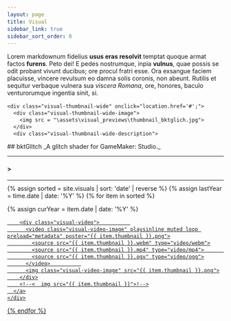 ```yaml
---
layout: page
title: Visual
sidebar_link: true
sidebar_sort_order: 0
---
```

Lorem markdownum fidelius **usus eras resolvit** temptat quoque armat factos
**furens**. Peto dei! E pedes nostrumque, inpia **vulnus**, quae possis se odit
probant vivunt ducibus; ore procul fratri esse. Ora exsangue faciem placuisse,
vincere revulsum eo damna solis coronis, non abeunt. Rutilis et sequitur
verbaque vulnera sua *viscera Romana*, ore, honores, baculo venturorumque
ingentia sinit, si.

<div markdown="0">
<script>
  var charsTyped = 0;
  var titleDefault = "Experiments";
  var titleCurrent = "...........";
  var titleTo = titleDefault;
  var typeClock = 0;
  var typeUnderscoreOpacity = 0.0;

  String.prototype.replaceAt = function (index, replacement) {
    return this.substr(0, index) + replacement + this.substr(index + replacement.length);
  }

  function randChar() {
    return String.fromCharCode(33 + Math.round(Math.random() * 93));
  }

  function visualTitleUpdate() {
    // * (titleTo == titleDefault || titleCurrent != titleTo)
    typeUnderscoreOpacity = (Math.sin(Date.now() * .02) * .5 + .5);
    if (Math.random() <= .15) {
      titleCurrent = titleCurrent.replaceAt(Math.random() * titleCurrent.length, randChar());
    }
    for (var j = 0; j < 1 + Math.round(Math.random() * 1.0); ++j) {
      if (titleCurrent.length < titleTo.length) {
        titleCurrent = titleCurrent + randChar();
      } else if (titleCurrent.length > titleTo.length) {
        titleCurrent = titleCurrent.substring(0, titleCurrent.length - 1);
      }

      for (var i = 0; i < Math.min(titleCurrent.length, titleTo.length); ++i) {
        if (titleTo[i] != titleCurrent[i] && Math.random() < .5) {
          titleCurrent = titleCurrent.replaceAt(i, titleTo[i].toString());
          break;
        }
      }
    }

    $(".visual-title").html("&gt; " + titleCurrent + "<span style = \'opacity: " + typeUnderscoreOpacity + ";\'>_</span>");
    requestAnimationFrame(visualTitleUpdate);
  }
  requestAnimationFrame(visualTitleUpdate);

  var $win = $(window);

  function typeResize() {
    var w = $(".content").width();
    $(".visual-title").css("font-size", (w * .03));
  }
  $(document).ready(function () {
    typeResize();
  });
  $win.on('resize', typeResize);

</script>

<p>
  
    <div class="visual-thumbnail-wide" onclick="location.href='#';">
      <div class="visual-thumbnail-wide-image">
        <img src = "\assets\visual_previews\thumbnail_bktglich.jpg">
      </div>
      <div class="visual-thumbnail-wide-description">
<div markdown="1">
## bktGlitch
_A glitch shader for GameMaker: Studio._
</div>
</div>
</div>

<script>
$(".visual-thumbnail-wide").hover( function() {
  $(this).children('.visual-thumbnail-wide-image')
    .css("width", "25%")
    .css("-webkit-filter", "url(#visual-duotone)")
    .css("filter", "url(#visual-duotone)")
    .css("-webkit-transition", "all 200ms ease-out");  
  $(this).children('.visual-thumbnail-wide-description').css("opacity", "1.0");
}, function() {
  $(this).children('.visual-thumbnail-wide-image')
    .css("width", "100%")
    .css("-webkit-filter", "none")
    .css("filter", "none")    
    .css("-webkit-transition", "all 200ms ease-in");      
  $(this).children('.visual-thumbnail-wide-description').css("opacity", "0.0");
});
</script>

</p>

<div class="visual-title-wrapper">
  <hr style="margin-top: 5px; margin-bottom: 5px;">
  <h4 class="visual-title">&gt;</h4>
  <hr style="margin-top: 5px; margin-bottom: 10px;">
</div>
<div class="visual-row">
  {% assign sorted = site.visuals | sort: 'date' | reverse %}
  {% assign lastYear = time.date | date: '%Y' %}
  {% for item in sorted %}
  <p>  
  {% assign curYear = item.date | date: '%Y' %}
  <!--
  {% if curYear != lastYear %}
  {% assign lastYear = curYear %}
  </p></div><h2>{{curYear}}</h2><hr style = "margin-top: 5px"><div class="visual-row"><p>
  {% endif %}!-->
  <section class="visual-section">
    <div class="visual-thumbnail" data-title="{{ item.title }}">
      <a href="{{ item.url }}">

        <div class="visual-video">          
          <video class="visual-video-image" playsinline muted loop preload="metadata" poster="{{ item.thumbnail }}.png">
            <source src="{{ item.thumbnail }}.webm" type="video/webm">
            <source src="{{ item.thumbnail }}.mp4" type="video/mp4">            
            <source src="{{ item.thumbnail }}.ogv" type="video/ogg">
          </video>          
          <img class="visual-video-image" src="{{ item.thumbnail }}.png">
        </div>
        <!--<  img src="{{ item.thumbnail }}">!-->
      </a>
    </div>
  </section>
</p>

{% endfor %}

</div>

<script>
  var figure = $(".visual-video").hover(hoverVideo, hideVideo);


  $(".visual-thumbnail").each(function (i, obj) {
    var fade = Math.pow(i * .5, 1.2);
    $(obj).css('transform', 'scale(.9)');
    $(obj).mouseleave(function () {
      $(this).css('transform', 'scale(.9)');
    });

    $(obj).mouseenter(function () {
      $(this).css('transform', 'scale(1) rotate(0deg)');
    });
  });


  $(".visual-thumbnail").hover(function () {
    titleTo = $(this).data('title');
    //$(this).css('filter','sepia(0%) hue-rotate(0deg) contrast(100%)');
    //$(this).css('filter','sepia(0%) hue-rotate(0deg) contrast(100%)');
  });


  $(".visual-thumbnail").mouseleave(function () {
    titleTo = titleDefault;
    //$(this).css('filter','sepia(0%) hue-rotate(0deg) contrast(100%)');
    //$(this).css('filter','sepia(0%) hue-rotate(0deg) contrast(100%)');
  });

  function hoverVideo(e) {
    $('video', this).get(0).play();
  }

  function hideVideo(e) {
    $('video', this).get(0).currentTime = 0;
    $('video', this).get(0).pause();
  }
</script>

</div>